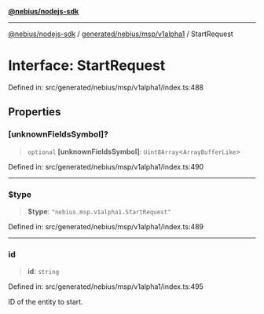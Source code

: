 [**@nebius/nodejs-sdk**](../../../../../README.md)

---

[@nebius/nodejs-sdk](../../../../../README.md) / [generated/nebius/msp/v1alpha1](../README.md) / StartRequest

# Interface: StartRequest

Defined in: src/generated/nebius/msp/v1alpha1/index.ts:488

## Properties

### \[unknownFieldsSymbol\]?

> `optional` **\[unknownFieldsSymbol\]**: `Uint8Array`\<`ArrayBufferLike`\>

Defined in: src/generated/nebius/msp/v1alpha1/index.ts:490

---

### $type

> **$type**: `"nebius.msp.v1alpha1.StartRequest"`

Defined in: src/generated/nebius/msp/v1alpha1/index.ts:489

---

### id

> **id**: `string`

Defined in: src/generated/nebius/msp/v1alpha1/index.ts:495

ID of the entity to start.
